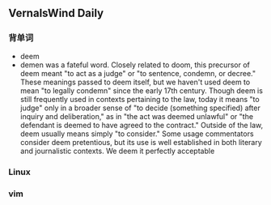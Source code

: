 ## VernalsWind Daily

### 背单词
- deem
- demen was a fateful word. Closely related to doom, this precursor of deem meant "to act as a judge" or "to sentence, condemn, or decree." These meanings passed to deem itself, but we haven't used deem to mean "to legally condemn" since the early 17th century. Though deem is still frequently used in contexts pertaining to the law, today it means "to judge" only in a broader sense of "to decide (something specified) after inquiry and deliberation," as in "the act was deemed unlawful" or "the defendant is deemed to have agreed to the contract." Outside of the law, deem usually means simply "to consider." Some usage commentators consider deem pretentious, but its use is well established in both literary and journalistic contexts. We deem it perfectly acceptable
### Linux
### vim

